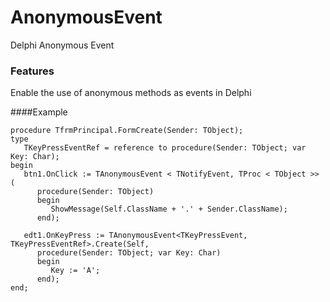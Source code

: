 # AnonymousEvent
 Delphi Anonymous Event

### Features

Enable the use of anonymous methods as events in Delphi

####Example

	procedure TfrmPrincipal.FormCreate(Sender: TObject);
	type
	   TKeyPressEventRef = reference to procedure(Sender: TObject; var Key: Char);
	begin
	   btn1.OnClick := TAnonymousEvent < TNotifyEvent, TProc < TObject >> (
		  procedure(Sender: TObject)
		  begin
			 ShowMessage(Self.ClassName + '.' + Sender.ClassName);
		  end);

	   edt1.OnKeyPress := TAnonymousEvent<TKeyPressEvent, TKeyPressEventRef>.Create(Self,
		  procedure(Sender: TObject; var Key: Char)
		  begin
			 Key := 'A';
		  end);
	end;